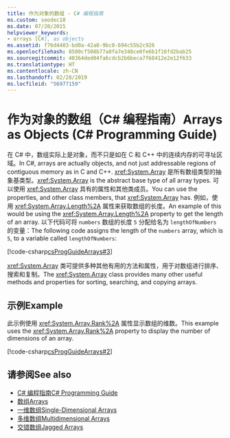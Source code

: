 ```yaml
---
title: 作为对象的数组 - C# 编程指南
ms.custom: seodec18
ms.date: 07/20/2015
helpviewer_keywords:
- arrays [C#], as objects
ms.assetid: f76d4403-bd0a-42a0-9bc8-694c55b2c926
ms.openlocfilehash: 8500cf508b77a0fa7e348ce0fe6b1f16fd2bab25
ms.sourcegitcommit: 40364ded04fa6cdcb2b6beca7f68412e2e12f633
ms.translationtype: HT
ms.contentlocale: zh-CN
ms.lasthandoff: 02/28/2019
ms.locfileid: "56977159"
---
```

# <a name="arrays-as-objects-c-programming-guide"></a><span data-ttu-id="4c308-102">作为对象的数组（C# 编程指南）</span><span class="sxs-lookup"><span data-stu-id="4c308-102">Arrays as Objects (C# Programming Guide)</span></span>

<span data-ttu-id="4c308-103">在 C# 中，数组实际上是对象，而不只是如在 C 和 C++ 中的连续内存的可寻址区域。</span><span class="sxs-lookup"><span data-stu-id="4c308-103">In C#, arrays are actually objects, and not just addressable regions of contiguous memory as in C and C++.</span></span> <span data-ttu-id="4c308-104"><xref:System.Array> 是所有数组类型的抽象基类型。</span><span class="sxs-lookup"><span data-stu-id="4c308-104"><xref:System.Array> is the abstract base type of all array types.</span></span> <span data-ttu-id="4c308-105">可以使用 <xref:System.Array> 具有的属性和其他类成员。</span><span class="sxs-lookup"><span data-stu-id="4c308-105">You can use the properties, and other class members, that <xref:System.Array> has.</span></span> <span data-ttu-id="4c308-106">例如，使用 <xref:System.Array.Length%2A> 属性来获取数组的长度。</span><span class="sxs-lookup"><span data-stu-id="4c308-106">An example of this would be using the <xref:System.Array.Length%2A> property to get the length of an array.</span></span> <span data-ttu-id="4c308-107">以下代码可将 `numbers` 数组的长度 `5` 分配给名为 `lengthOfNumbers` 的变量：</span><span class="sxs-lookup"><span data-stu-id="4c308-107">The following code assigns the length of the `numbers` array, which is `5`, to a variable called `lengthOfNumbers`:</span></span>  
  
 [!code-csharp[csProgGuideArrays#3](~/samples/snippets/csharp/VS_Snippets_VBCSharp/csProgGuideArrays/CS/Arrays.cs#3)]  
  
 <span data-ttu-id="4c308-108"><xref:System.Array> 类可提供多种其他有用的方法和属性，用于对数组进行排序、搜索和复制。</span><span class="sxs-lookup"><span data-stu-id="4c308-108">The <xref:System.Array> class provides many other useful methods and properties for sorting, searching, and copying arrays.</span></span>  
  
## <a name="example"></a><span data-ttu-id="4c308-109">示例</span><span class="sxs-lookup"><span data-stu-id="4c308-109">Example</span></span>

 <span data-ttu-id="4c308-110">此示例使用 <xref:System.Array.Rank%2A> 属性显示数组的维数。</span><span class="sxs-lookup"><span data-stu-id="4c308-110">This example uses the <xref:System.Array.Rank%2A> property to display the number of dimensions of an array.</span></span>  
  
 [!code-csharp[csProgGuideArrays#2](~/samples/snippets/csharp/VS_Snippets_VBCSharp/csProgGuideArrays/CS/Arrays.cs#2)]  
  
## <a name="see-also"></a><span data-ttu-id="4c308-111">请参阅</span><span class="sxs-lookup"><span data-stu-id="4c308-111">See also</span></span>

- [<span data-ttu-id="4c308-112">C# 编程指南</span><span class="sxs-lookup"><span data-stu-id="4c308-112">C# Programming Guide</span></span>](../../../csharp/programming-guide/index.md)
- [<span data-ttu-id="4c308-113">数组</span><span class="sxs-lookup"><span data-stu-id="4c308-113">Arrays</span></span>](../../../csharp/programming-guide/arrays/index.md)
- [<span data-ttu-id="4c308-114">一维数组</span><span class="sxs-lookup"><span data-stu-id="4c308-114">Single-Dimensional Arrays</span></span>](../../../csharp/programming-guide/arrays/single-dimensional-arrays.md)
- [<span data-ttu-id="4c308-115">多维数组</span><span class="sxs-lookup"><span data-stu-id="4c308-115">Multidimensional Arrays</span></span>](../../../csharp/programming-guide/arrays/multidimensional-arrays.md)
- [<span data-ttu-id="4c308-116">交错数组</span><span class="sxs-lookup"><span data-stu-id="4c308-116">Jagged Arrays</span></span>](../../../csharp/programming-guide/arrays/jagged-arrays.md)
